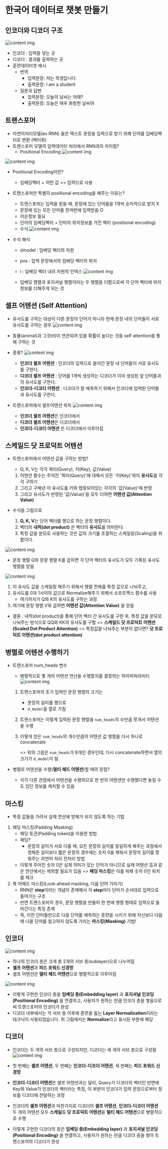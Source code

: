 
# 한국어 데이터로 챗봇 만들기

## 인코더와 디코더 구조
![content img](https://d3s0tskafalll9.cloudfront.net/media/images/Untitled_UcFQAjh.max-800x600.png)

- 인코더 : 입력을 넣는 곳
- 디코더 : 결과를 출력하는 곳
- 훈련데이터셋 예시
	- 번역
		- 입력문장: 저는 학생입니다.
		- 출력문장: I am a student
	- 질문과 답변
		- 입력문장: 오늘의 날씨는 어때?
		- 출력문장: 오늘은 매우 화창한 날씨야
	
## 트랜스포머
- 자연어처리모델(ex RNN) 들은 텍스트 문장을 입력으로 받기 위해 단어를 입베딩벡터로 변환 (벡터화)
- 트랜스포머 모델의 입력데이터 처리에서 RNN과의 차이점? 
	- Positional Encoding
![content img](https://d3s0tskafalll9.cloudfront.net/media/original_images/Untitled_4_fuzN6PD.png)

![content img](https://d3s0tskafalll9.cloudfront.net/media/original_images/Untitled_5_kH52kQN.png)

- Positional Encoding이란?
	- 임베딩벡터 +  어떤 값 => 입력으로 사용
- 트랜스포머만 특별히 positional encoding을 해주는 이유는?
	- 트랜스포머는 입력을 받을 때, 문장에 있는 단어들을 1개씩 순차적으로 받지 X
	- 문장에 있는 모든 단어를 한꺼번에 입력받음 O
	- 어순정보 필요
	- 단어의 임베딩벡터  + 단어의 위치정보를 가진 벡터 (positional encoding)
	- 수식
			![content img](https://d3s0tskafalll9.cloudfront.net/media/original_images/Untitled_6_DyxB6Ax.png)

- 수식 해석	
	- dmodel​ : 임베딩 벡터의 차원
	- pos : 입력 문장에서의 임베딩 벡터의 위치
	- i : 임베딩 벡터 내의 차원의 인덱스 
![content img](https://d3s0tskafalll9.cloudfront.net/media/original_images/Untitled_7_3Rneu0P.png)

	- 임베딩 행렬과 포지셔널 행렬이라는 두 행렬을 더함으로써 각 단어 벡터에 위치 정보를 더해주게 되는 것

## 셀프 어텐션 (Self Attention)
 - 유사도를 구하는 대상이 다른 문장의 단어가 아니라 현재 문장 내의 단어들이 서로 유사도를 구하는 경우
![content img](https://d3s0tskafalll9.cloudfront.net/media/original_images/Untitled_13_hjMyZwL.png)
 - 동물(animal)과 그것(it)이 연관되어 있을 확률이 높다는 것을 self attention을 통해 구하는 것

 - 종류?
![content img](https://d3s0tskafalll9.cloudfront.net/media/original_images/Untitled_11_tFFhFjx.png)
	-   **인코더 셀프 어텐션**  : 인코더의 입력으로 들어간 문장 내 단어들이 서로 유사도를 구한다. 
	-   **디코더 셀프 어텐션**  : 단어를 1개씩 생성하는 디코더가 이미 생성된 앞 단어들과의 유사도를 구한다.
	-   **인코더-디코더 어텐션**  : 디코더가 잘 예측하기 위해서 인코더에 입력된 단어들과 유사도를 구한다.

 - 트랜스포머에서 셀프어텐션 위치
![content img](https://d3s0tskafalll9.cloudfront.net/media/original_images/Untitled_12_SIe2V15.png)

	 -  **인코더 셀프 어텐션**은 인코더에서 
	-  **디코더 셀프 어텐션**은 디코더에서 
	 -  **인코더-디코더 어텐션**  은 디코더에서 이루어짐

## 스케일드 닷 프로덕트 어텐션
- 트랜스포머에서 어텐션 값을 구하는 방법?
	- Q, K, V는 각각 쿼리(Query), 키(Key), 값(Value)
	1.  어텐션 함수는 주어진 '쿼리(Query)'에 대해서 모든 '키(Key)'와의 **유사도**를 각각 구하기
	2.  그리고 구해낸 이 유사도를 키와 맵핑되어있는 각각의 '값(Value)'에 반영 
	3.  그리고 유사도가 반영된 '값(Value)'을 모두 더하면 **어텐션 값(Attention Value)** 

- 수식을 그림으로
	1.  **Q, K, V**는 단어 벡터를 행으로 하는 문장 행렬이다.
	2.  벡터의  **내적(dot product)**  은 벡터의  **유사도**를 의미한다.
	3.  특정 값을 분모로 사용하는 것은 값의 크기를 조절하는 스케일링(Scaling)을 위함이다.

![content img](https://d3s0tskafalll9.cloudfront.net/media/original_images/Untitled_15_pUfIgKn.png)

- 문장 행렬 Q와 문장 행렬 K를 곱하면 각 단어 벡터의 유사도가 모두 기록된 유사도 행렬을 얻음


![content img](https://d3s0tskafalll9.cloudfront.net/media/original_images/Untitled_16_neA52rZ.png)
1. 이 유사도 값을 스케일링 해주기 위해서 행렬 전체를 특정 값으로 나눠주고, 
2. 유사도를 0과 1사이의 값으로 Normalize해주기 위해서 소프트맥스 함수를 사용
	-  	여기까지가 Q와 K의 유사도를 구하는 과정
3. 여기에 문장 행렬 V와 곱하면 **어텐션 값(Attention Value)** 을 얻음

- 결론 : 내적(dot product)을 통해 단어 벡터 간 유사도를 구한 후, 특정 값을 분모로 나눠주는 방식으로 QQ와 KK의 유사도를 구함 
	=>  **스케일드 닷 프로덕트 어텐션(Scaled Dot Product Attention)**
	=> 특정값을 나눠주는 부분이 없다면? **닷 프로덕트 어텐션(dot product attention)**



## 병렬로 어텐션 수행하기
- 트랜스포머 num_heads 변수
	- 병렬적으로 몇 개의 어텐션 연산을 수행할지를 결정하는 하이퍼파라미터
	![content img](https://d3s0tskafalll9.cloudfront.net/media/original_images/Untitled_18_nnOTx9p.png)
	1. 트랜스포머의 초기 입력인 문장 행렬의 크기는
		-  문장의 길이를 행으로
		-  `d_model`을 열로 가짐
	2.  트랜스포머는 이렇게 입력된 문장 행렬을  `num_heads`의 수만큼 쪼개서 어텐션을 수행
	3. 이렇게 얻은  `num_heads`의 개수만큼의 어텐션 값 행렬을 다시 하나로 concatenate
	
		=> 위의 그림은 `num_heads`가 8개인 경우인데, 다시 concatenate하면서 열의 크기가 `d_model`이 됨

- 병렬로 어텐션을 수행(**멀티 헤드 어텐션**)할 때의 장점?
	- 각각 다른 관점에서 어텐션을 수행하므로 한 번의 어텐션만 수행했다면 놓칠 수도 있던 정보를 캐치할 수 있음


## 마스킹
- 특정 값들을 가려서 실제 연산에 방해가 되지 않도록 하는 기법
1. 패딩 마스킹(Padding Masking)
	- 패딩 토큰(Padding token)을 이용한 방법
	- 패딩?
		- 문장의 길이가 서로 다를 때, 모든 문장의 길이를 동일하게 해주는 과정에서 정해준 길이보다 짧은 문장의 경우에는 숫자 0을 채워서 문장의 길이를 맞춰주는 자연어 처리 전처리 방법
	- 이렇게 주어진 숫자 0은 실제 의미가 있는 단어가 아니므로 실제 어텐션 등과 같은 연산에서는 제외할 필요가 있음 
	=>  **패딩 마스킹**은 이를 위해 숫자 0인 위치를 체크
2. 룩 어헤드 마스킹(Look-ahead masking, 다음 단어 가리기)
	- RNN은 **step**이라는 개념이 존재해서 각 **step**마다 단어가 순서대로 입력으로 들어가는 구조
	- 반면 트랜스포머의 경우, 문장 행렬을 만들어 한 번에 행렬 형태로 입력으로 들어간다는 특징 존재
	- 즉, 이전 단어들만으로 다음 단어를 예측하는 훈련을 시키기 위해 자신보다 다음에 나올 단어를 참고하지 않도록 가리는 **마스킹(Masking)** 기법!


## 인코더
![content img](https://d3s0tskafalll9.cloudfront.net/media/images/Untitled_21_Y7Cy8sm.max-800x600.png)

- 하나의 인코더 층은 크게 총 2개의 서브 층(sublayer)으로 나누어짐
- **셀프 어텐션**과 **피드 포워드 신경망**
- 셀프 어텐션은 **멀티 헤드 어텐션**으로 병렬적으로 이루어짐

![content img](https://d3s0tskafalll9.cloudfront.net/media/images/Untitled_22_teJgoCi.max-800x600.png)

- 이렇게 구현한 인코더 층을 **임베딩 층(Embedding layer)** 과 **포지셔널 인코딩(Positional Encoding)** 을 연결하고, 사용자가 원하는 만큼 인코더 층을 쌓음으로써 트랜스포머의 인코더가 완성
- 디코더 내부에서는 각 서브 층 이후에 훈련을 돕는 **Layer Normalization**이라는 테크닉이 사용되었습니다. 위 그림에서는 **Normalize**라고 표시된 부분에 해당

## 디코더
- 인코더는 두 개의 서브 층으로 구성되지만, 디코더는 세 개의 서브 층으로 구성됨
![content img](https://d3s0tskafalll9.cloudfront.net/media/images/Untitled_23_vBHZ3i0.max-800x600.png)

- 첫 번째는 **셀프 어텐션**, 두 번째는 **인코더-디코더 어텐션**, 세 번째는 **피드 포워드 신경망**
- **인코더-디코더 어텐션**은 셀프 어텐션과는 달리, Query가 디코더의 벡터인 반면에 Key와 Value가 인코더의 벡터라는 특징, 이 부분이 인코더가 입력 문장으로부터 정보를 디코더에 전달하는 과정
- 인코더의 **셀프 어텐션**과 마찬가지로 디코더의 **셀프 어텐션**, **인코더-디코더 어텐션** 두 개의 어텐션 모두 **스케일드 닷 프로덕트 어텐션**을 **멀티 헤드 어텐션**으로 병렬적으로 수행
- 이렇게 구현한 디코더의 층은 **임베딩 층(Embedding layer)** 과 **포지셔널 인코딩(Positional Encoding)** 을 연결하고, 사용자가 원하는 만큼 디코더 층을 쌓아 트랜스포머의 디코더가 완성
<!--stackedit_data:
eyJoaXN0b3J5IjpbMTIzODEwNjA2MywtMTM4Mzg2NzY3MCw3Mz
A5OTgxMTZdfQ==
-->